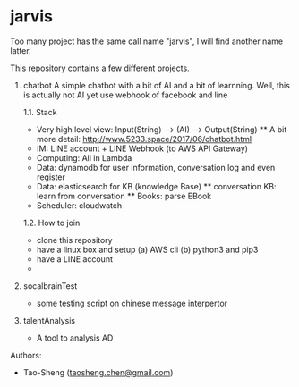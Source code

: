 # jarvis


Too many project has the same call name "jarvis", I will find another name latter.

This repository contains a few different projects. 

1. chatbot 
    A simple chatbot with a bit of AI and a bit of learnning.
    Well, this is actually not AI yet
    use webhook of facebook and line

    1.1. Stack

    * Very high level view: Input(String) --> (AI) --> Output(String)
      ** A bit more detail: http://www.5233.space/2017/06/chatbot.html
    * IM: LINE account + LINE Webhook (to AWS API Gateway)
    * Computing: All in Lambda
    * Data: dynamodb for user information, conversation log and even register
    * Data: elasticsearch for KB (knowledge Base)
       ** conversation KB: learn from conversation
       ** Books: parse EBook 
    * Scheduler: cloudwatch

    1.2. How to join

    * clone this repository
    * have a linux box and setup (a) AWS cli (b) python3 and pip3 
    * have a LINE account
    * 
 
2. socalbrainTest
    * some testing script on chinese message interpertor

3. talentAnalysis
    * A tool to analysis AD

Authors:
* Tao-Sheng (taosheng.chen@gmail.com)
